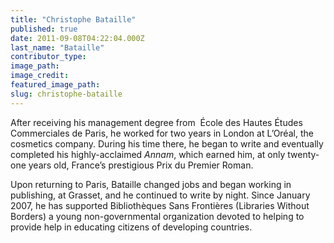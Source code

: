 ```yaml
---
title: "Christophe Bataille"
published: true
date: 2011-09-08T04:22:04.000Z
last_name: "Bataille"
contributor_type:
image_path:
image_credit:
featured_image_path:
slug: christophe-bataille
---
```


After receiving his management degree from  École des Hautes Études Commerciales de Paris, he worked for two years in London at L’Oréal, the cosmetics company. During his time there, he began to write and eventually completed his highly-acclaimed _Annam_, which earned him, at only twenty-one years old, France’s prestigious Prix du Premier Roman.

Upon returning to Paris, Bataille changed jobs and began working in publishing, at Grasset, and he continued to write by night. Since January 2007, he has supported Bibliothèques Sans Frontières (Libraries Without Borders) a young non-governmental organization devoted to helping to provide help in educating citizens of developing countries.

